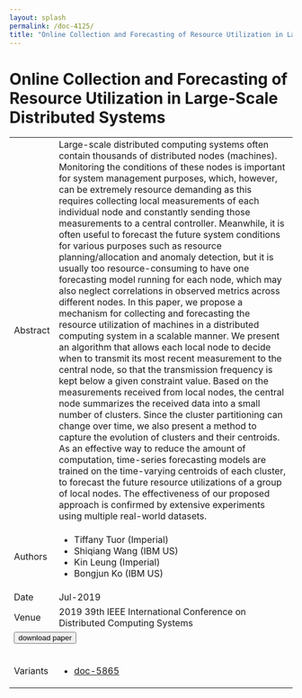 ```yaml
---
layout: splash
permalink: /doc-4125/
title: "Online Collection and Forecasting of Resource Utilization in Large-Scale Distributed Systems"
---
```


# Online Collection and Forecasting of Resource Utilization in Large-Scale Distributed Systems

<table>
    <tbody>
    <tr>
        <td>Abstract</td>
        <td>Large-scale distributed computing systems often contain thousands of distributed nodes (machines). Monitoring the conditions of these nodes is important for system management purposes, which, however, can be extremely resource demanding as this requires collecting local measurements of each individual node and constantly sending those measurements to a central controller. Meanwhile, it is often useful to forecast the future system conditions for various purposes such as resource planning/allocation and anomaly detection, but it is usually too resource-consuming to have one forecasting model running for each node, which may also neglect correlations in observed metrics across different nodes. In this paper, we propose a mechanism for collecting and forecasting the resource utilization of machines in a distributed computing system in a scalable manner. We present an algorithm that allows each local node to decide when to transmit its most recent measurement to the central node, so that the transmission frequency is kept below a given constraint value. Based on the measurements received from local nodes, the central node summarizes the received data into a small number of clusters. Since the cluster partitioning can change over time, we also present a method to capture the evolution of clusters and their centroids. As an effective way to reduce the amount of computation, time-series forecasting models are trained on the time-varying centroids of each cluster, to forecast the future resource utilizations of a group of local nodes. The effectiveness of our proposed approach is confirmed by extensive experiments using multiple real-world datasets.</td>
    </tr>
    <tr>
        <td>Authors</td>
        <td>
            <ul>
                <li>Tiffany Tuor (Imperial)</li>
                <li>Shiqiang Wang (IBM US)</li>
                <li>Kin Leung (Imperial)</li>
                <li>Bongjun Ko (IBM US)</li>
            </ul>
        </td>
    </tr>
    <tr>
        <td>Date</td>
        <td>Jul-2019</td>
    </tr>
    <tr>
        <td>Venue</td>
        <td>2019 39th IEEE International Conference on Distributed Computing Systems</td>
    </tr>
        <tr>
            <td colspan="2">
                <form method="get" action="https://dais-ita.org/sites/default/files/3147.pdf">
                    <button type="submit">download paper</button>
                </form>
            </td>
        </tr>
        <tr>
            <td>Variants</td>
            <td>
                <ul>
                    <li><a href="\doc-5865\">doc-5865</a></li>
                </ul>
            </td>
        </tr>
    </tbody>
</table>
